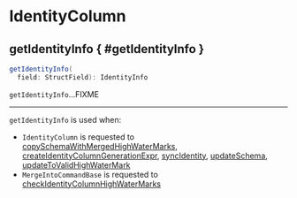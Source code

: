 # IdentityColumn

## getIdentityInfo { #getIdentityInfo }

```scala
getIdentityInfo(
  field: StructField): IdentityInfo
```

`getIdentityInfo`...FIXME

---

`getIdentityInfo` is used when:

* `IdentityColumn` is requested to [copySchemaWithMergedHighWaterMarks](#copySchemaWithMergedHighWaterMarks), [createIdentityColumnGenerationExpr](#createIdentityColumnGenerationExpr), [syncIdentity](#syncIdentity), [updateSchema](#updateSchema), [updateToValidHighWaterMark](#updateToValidHighWaterMark)
* `MergeIntoCommandBase` is requested to [checkIdentityColumnHighWaterMarks](../commands/merge/MergeIntoCommandBase.md#checkIdentityColumnHighWaterMarks)
